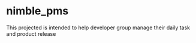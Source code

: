 # nimble_pms
This projected is intended to help developer group manage their daily task and product release
